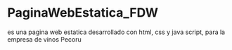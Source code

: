 # PaginaWebEstatica_FDW
es una pagina web estatica desarrollado con html, css y java script, para la empresa de vinos Pecoru
